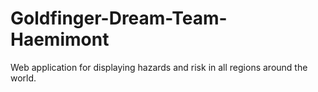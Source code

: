 # Goldfinger-Dream-Team-Haemimont
Web application for displaying hazards and risk in all regions around the world.
